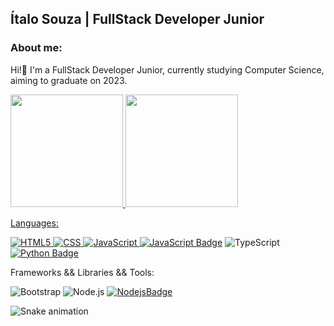 ## Ítalo Souza | FullStack Developer Junior 

### About me:
  Hi!👋 I'm a FullStack Developer Junior, currently studying Computer Science, aiming to graduate on 2023.

<div>
<a href="https://github.com/PlayerGhost">
<img height="180em" src="https://github-readme-stats.vercel.app/api?username=PlayerGhost&show_icons=true&hide=issues&theme=radical&include_all_commits=true&count_private=true"/>
<img height="180em" src="https://github-readme-stats.vercel.app/api/top-langs/?username=PlayerGhost&layout=compact&hide=php&langs_count=10&theme=radical"/>
</div>

Languages:

![HTML5](https://img.shields.io/badge/html5-%23E34F26.svg?style=for-the-badge&logo=html5&logoColor=white) 
![CSS](https://img.shields.io/badge/css3-%231572B6.svg?style=for-the-badge&logo=css3&logoColor=white) 
![JavaScript](https://img.shields.io/badge/javascript-%23323330.svg?style=for-the-badge&logo=javascript&logoColor=%23F7DF1E) 
[![JavaScript Badge](https://img.shields.io/badge/-JavaScript-black?style=flat-square&logo=javascript)](#)
![TypeScript](https://img.shields.io/badge/typescript-%23007ACC.svg?style=for-the-badge&logo=typescript&logoColor=white)
[![Python Badge](https://img.shields.io/badge/-Python-3776ab?style=flat-square&logo=Python&logoColor=white)](#)

Frameworks && Libraries && Tools:

<!--![React](https://img.shields.io/badge/react-%2320232a.svg?style=for-the-badge&logo=react&logoColor=%2361DAFB)
[![React Badge](https://img.shields.io/badge/-React-282c33?style=flat&logo=react&logoColor=61DAFB)](#)
[Git](https://img.shields.io/badge/git-%23F05033.svg?style=for-the-badge&logo=git&logoColor=white)-->
![Bootstrap](https://img.shields.io/badge/bootstrap-%23563D7C.svg?style=for-the-badge&logo=bootstrap&logoColor=white) 
![Node.js](https://img.shields.io/badge/-Node.js-333333?style=flat&logo=node.js)
[![NodejsBadge](https://img.shields.io/badge/-Nodejs-339933?style=flat-square&logo=Node.js&logoColor=white)](#)
  
![Snake animation](https://github.com/PlayerGhost/PlayerGhost/blob/output/github-contribution-grid-snake.svg)
